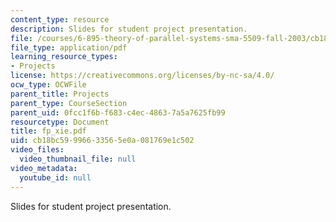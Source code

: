 ```yaml
---
content_type: resource
description: Slides for student project presentation.
file: /courses/6-895-theory-of-parallel-systems-sma-5509-fall-2003/cb18bc59996633565e0a081769e1c502_fp_xie.pdf
file_type: application/pdf
learning_resource_types:
- Projects
license: https://creativecommons.org/licenses/by-nc-sa/4.0/
ocw_type: OCWFile
parent_title: Projects
parent_type: CourseSection
parent_uid: 0fcc1f6b-f683-c4ec-4863-7a5a7625fb99
resourcetype: Document
title: fp_xie.pdf
uid: cb18bc59-9966-3356-5e0a-081769e1c502
video_files:
  video_thumbnail_file: null
video_metadata:
  youtube_id: null
---
```

Slides for student project presentation.